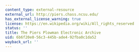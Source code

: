 ```yaml
---
content_type: external-resource
external_url: http://piers.chass.ncsu.edu/
has_external_license_warning: true
license: https://en.wikipedia.org/wiki/All_rights_reserved
status: ''
title: The Piers Plowman Electronic Archive
uid: 6b6f20e0-56c3-445b-ade4-92fba0c1da52
wayback_url: ''
---
```

